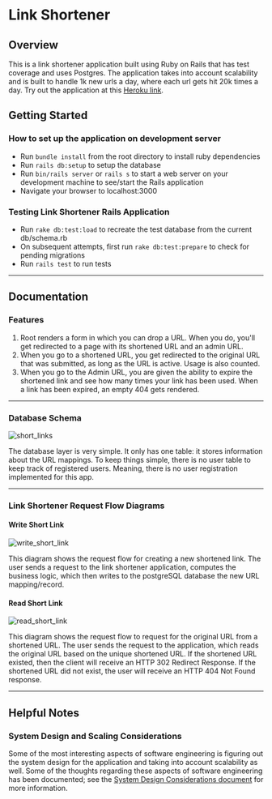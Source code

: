 # Link Shortener

## Overview
This is a link shortener application built using Ruby on Rails that has test
coverage and uses Postgres. The application takes into account scalability and
is built to handle 1k new urls a day, where each url gets hit 20k times a day.
Try out the application at this
[Heroku link](https://link-shortener-linus.herokuapp.com/).

## Getting Started

### How to set up the application on development server

- Run `bundle install` from the root directory to install
  ruby dependencies
- Run `rails db:setup` to setup the database
- Run `bin/rails server` or `rails s` to start a web server on your development
  machine to see/start the Rails application
- Navigate your browser to localhost:3000

### Testing Link Shortener Rails Application

- Run `rake db:test:load` to recreate the test database from the current
  db/schema.rb
- On subsequent attempts, first run `rake db:test:prepare` to check for pending
  migrations
- Run `rails test` to run tests

--------------------------------------------------------------------------------
## Documentation

### Features

1. Root renders a form in which you can drop a URL. When you do,
   you'll get redirected to a page with its shortened URL and an admin URL.
2. When you go to a shortened URL, you get redirected to the
   original URL that was submitted, as long as the URL is active. Usage is also
   counted.
3. When you go to the Admin URL, you are given the ability to
   expire the shortened link and see how many times your link has been used.
   When a link has been expired, an empty 404 gets rendered.

--------------------------------------------------------------------------------

### Database Schema

![short_links](https://user-images.githubusercontent.com/13613724/58884891-19592600-8696-11e9-9b54-be6e2bfee983.png)

The database layer is very simple. It only has one table: it stores information
about the URL mappings. To keep things simple, there is no user table to keep
track of registered users. Meaning, there is no user registration implemented
for this app.

--------------------------------------------------------------------------------

### Link Shortener Request Flow Diagrams

#### Write Short Link

![write_short_link](https://user-images.githubusercontent.com/13613724/58890521-a2288f80-869f-11e9-85b8-0da8f36f14ab.png)

This diagram shows the request flow for creating a new shortened link. The user
sends a request to the link shortener application, computes the business logic,
which then writes to the postgreSQL database the new URL mapping/record.

#### Read Short Link

![read_short_link](https://user-images.githubusercontent.com/13613724/58853635-d6745f80-864f-11e9-8a9a-0dcdd37ac48a.png)

This diagram shows the request flow to request for the original URL from a
shortened URL. The user sends the request to the application, which reads the
original URL based on the unique shortened URL. If the shortened URL existed,
then the client will receive an HTTP 302 Redirect Response. If the shortened
URL did not exist, the user will receive an HTTP 404 Not Found response.

--------------------------------------------------------------------------------
## Helpful Notes

### System Design and Scaling Considerations

Some of the most interesting aspects of software engineering is figuring out the
system design for the application and taking into account scalability as well.
Some of the thoughts regarding these aspects of software engineering has been
documented; see the
[System Design Considerations document](./docs/system_design_considerations.md)
for more information.
